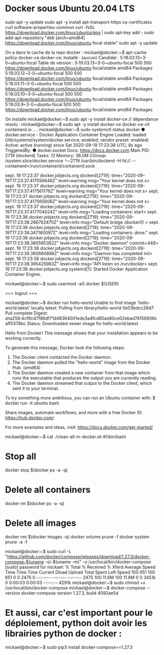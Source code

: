 # Docker sous Ubuntu 20.04 LTS

sudo apt -y update
sudo apt -y install apt-transport-https ca-certificates curl software-properties-common
curl -fsSL https://download.docker.com/linux/ubuntu/gpg | sudo apt-key add -
sudo add-apt-repository "deb [arch=amd64] https://download.docker.com/linux/ubuntu focal stable"
sudo apt -y update

On a dans le cache de la repo docker :
mickael@docker:~$ apt-cache policy docker-ce
docker-ce:
  Installé : (aucun)
  Candidat : 5:19.03.13~3-0~ubuntu-focal
 Table de version :
     5:19.03.13~3-0~ubuntu-focal 500
        500 https://download.docker.com/linux/ubuntu focal/stable amd64 Packages
     5:19.03.12~3-0~ubuntu-focal 500
        500 https://download.docker.com/linux/ubuntu focal/stable amd64 Packages
     5:19.03.11~3-0~ubuntu-focal 500
        500 https://download.docker.com/linux/ubuntu focal/stable amd64 Packages
     5:19.03.10~3-0~ubuntu-focal 500
        500 https://download.docker.com/linux/ubuntu focal/stable amd64 Packages
     5:19.03.9~3-0~ubuntu-focal 500
        500 https://download.docker.com/linux/ubuntu focal/stable amd64 Packages

On installe
mickael@docker:~$ sudo apt -y install docker-ce
// dépendance résolu : mickael@docker:~$ sudo apt -y install docker-ce docker-ce-cli containerd.io
....
mickael@docker:~$ sudo systemctl status docker
● docker.service - Docker Application Container Engine
     Loaded: loaded (/lib/systemd/system/docker.service; enabled; vendor preset: enabled)
     Active: active (running) since Sat 2020-09-19 17:23:38 UTC; 8s ago
TriggeredBy: ● docker.socket
       Docs: https://docs.docker.com
   Main PID: 2719 (dockerd)
      Tasks: 12
     Memory: 38.0M
     CGroup: /system.slice/docker.service
             └─2719 /usr/bin/dockerd -H fd:// --containerd=/run/containerd/containerd.sock

sept. 19 17:23:37 docker.jobjects.org dockerd[2719]: time="2020-09-19T17:23:37.417556646Z" level=warning msg="Your kernel does not s>
sept. 19 17:23:37 docker.jobjects.org dockerd[2719]: time="2020-09-19T17:23:37.417561176Z" level=warning msg="Your kernel does not s>
sept. 19 17:23:37 docker.jobjects.org dockerd[2719]: time="2020-09-19T17:23:37.417565606Z" level=warning msg="Your kernel does not s>
sept. 19 17:23:37 docker.jobjects.org dockerd[2719]: time="2020-09-19T17:23:37.417704024Z" level=info msg="Loading containers: start>
sept. 19 17:23:38 docker.jobjects.org dockerd[2719]: time="2020-09-19T17:23:38.266762470Z" level=info msg="Default bridge (docker0) >
sept. 19 17:23:38 docker.jobjects.org dockerd[2719]: time="2020-09-19T17:23:38.347160097Z" level=info msg="Loading containers: done."
sept. 19 17:23:38 docker.jobjects.org dockerd[2719]: time="2020-09-19T17:23:38.380565362Z" level=info msg="Docker daemon" commit=448>
sept. 19 17:23:38 docker.jobjects.org dockerd[2719]: time="2020-09-19T17:23:38.380660888Z" level=info msg="Daemon has completed init>
sept. 19 17:23:38 docker.jobjects.org dockerd[2719]: time="2020-09-19T17:23:38.395425983Z" level=info msg="API listen on /run/docker>
sept. 19 17:23:38 docker.jobjects.org systemd[1]: Started Docker Application Container Engine.

mickael@docker:~$ sudo usermod -aG docker ${USER}

=== logout ===

mickael@docker:~$ docker run hello-world
Unable to find image 'hello-world:latest' locally
latest: Pulling from library/hello-world
0e03bdcc26d7: Pull complete
Digest: sha256:4cf9c47f86df71d48364001ede3a4fcd85ae80ce02ebad74156906caff5378bc
Status: Downloaded newer image for hello-world:latest

Hello from Docker!
This message shows that your installation appears to be working correctly.

To generate this message, Docker took the following steps:
 1. The Docker client contacted the Docker daemon.
 2. The Docker daemon pulled the "hello-world" image from the Docker Hub.
    (amd64)
 3. The Docker daemon created a new container from that image which runs the
    executable that produces the output you are currently reading.
 4. The Docker daemon streamed that output to the Docker client, which sent it
    to your terminal.

To try something more ambitious, you can run an Ubuntu container with:
 $ docker run -it ubuntu bash

Share images, automate workflows, and more with a free Docker ID:
 https://hub.docker.com/

For more examples and ideas, visit:
 https://docs.docker.com/get-started/

mickael@docker:~$ cat ./clean-all-in-docker.sh
#!/bin/bash
# Stop all
docker stop $(docker ps -a -q)
# Delete all containers
docker rm $(docker ps -a -q)
# Delete all images
docker rmi $(docker images -q)
docker volume prune -f
docker system prune -a -f


mickael@docker:~$ sudo curl -L "https://github.com/docker/compose/releases/download/1.27.3/docker-compose-$(uname -s)-$(uname -m)" -o /usr/local/bin/docker-compose
[sudo] password for mickael:
  % Total    % Received % Xferd  Average Speed   Time    Time     Time  Current
                                 Dload  Upload   Total   Spent    Left  Speed
100   651  100   651    0     0   2475      0 --:--:-- --:--:-- --:--:--  2475
100 11.6M  100 11.6M    0     0  3451k      0  0:00:03  0:00:03 --:--:-- 4291k
mickael@docker:~$ sudo chmod +x /usr/local/bin/docker-compose
mickael@docker:~$ docker-compose --version
docker-compose version 1.27.3, build 4092ae5d
# Et aussi, car c'est important pour le déploiement, python doit avoir les librairies python de docker :
mickael@docker:~$ sudo pip3 install docker-compose==1.27.3
